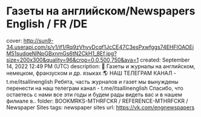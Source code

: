 # Газеты на английском/Newspapers English / FR /DE

cover: http://sun9-34.userapi.com/s/v1/if1/Rq9zVhyvDcqf1JcCE47C3esPxwfggs74EHFlOAOEjM51sudqeNlNpGBxnmGs6tN2CkH1_8Ef.jpg?size=200x300&quality=96&crop=0,0,500,750&ava=1
created: September 14, 2022 12:49 PM (UTC)
description: 📰 Газеты и журналы на английском, немецком, франзуском и др. языках 🌎 НАШ ТЕЛЕГРАМ КАНАЛ - t.me/itsallinenglish Ребята, часть журналов и газет мы вынуждены перенести на наш телеграм канал - t.me/itsallinenglish Спасибо, что остаетесь с нами все эти годы и будем рады видеть вас и в нашем филиале в..
folder: BOOKMRKS-MTHRFCKR / REFERENCE-MTHRFCKR / Newspaper Sites
tags: newspaper sites
url: https://vk.com/engnewspapers